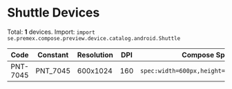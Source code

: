 # Shuttle Devices

Total: **1** devices. Import: `import se.premex.compose.preview.device.catalog.android.Shuttle`

| Code | Constant | Resolution | DPI | Compose Spec | Preview Usage |
|------|----------|------------|-----|-------------|---------------|
| PNT-7045 | PNT_7045 | 600x1024 | 160 | `spec:width=600px,height=1024px,dpi=160` | `@Preview(device = Shuttle.PNT_7045)` |

<!-- Generated automatically. Do not edit manually. -->
